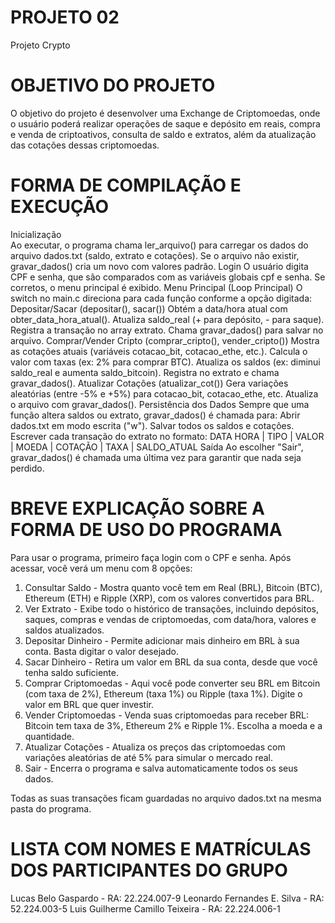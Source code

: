 # PROJETO 02
Projeto Crypto
 
# OBJETIVO DO PROJETO
O objetivo do projeto é desenvolver uma Exchange de Criptomoedas, onde o usuário poderá realizar operações de saque e depósito em reais, compra e venda de criptoativos, consulta de saldo e extratos, além da atualização das cotações dessas criptomoedas.

# FORMA DE COMPILAÇÃO E EXECUÇÃO
Inicialização   
    Ao executar, o programa chama ler_arquivo() para carregar os dados do arquivo dados.txt (saldo, extrato e cotações).
    Se o arquivo não existir, gravar_dados() cria um novo com valores padrão.
Login
    O usuário digita CPF e senha, que são comparados com as variáveis globais cpf e senha.
    Se corretos, o menu principal é exibido.
Menu Principal (Loop Principal)
    O switch no main.c direciona para cada função conforme a opção digitada:
    Depositar/Sacar (depositar(), sacar())
        Obtém a data/hora atual com obter_data_hora_atual().
        Atualiza saldo_real (+ para depósito, - para saque).
        Registra a transação no array extrato.
        Chama gravar_dados() para salvar no arquivo.
    Comprar/Vender Cripto (comprar_cripto(), vender_cripto())
        Mostra as cotações atuais (variáveis cotacao_bit, cotacao_ethe, etc.).
        Calcula o valor com taxas (ex: 2% para comprar BTC).
        Atualiza os saldos (ex: diminui saldo_real e aumenta saldo_bitcoin).
        Registra no extrato e chama gravar_dados().
    Atualizar Cotações (atualizar_cot())
        Gera variações aleatórias (entre -5% e +5%) para cotacao_bit, cotacao_ethe, etc.
        Atualiza o arquivo com gravar_dados().
Persistência dos Dados
    Sempre que uma função altera saldos ou extrato, gravar_dados() é chamada para:
        Abrir dados.txt em modo escrita ("w").
        Salvar todos os saldos e cotações.
        Escrever cada transação do extrato no formato:
            DATA HORA | TIPO | VALOR | MOEDA | COTAÇÃO | TAXA | SALDO_ATUAL
Saída
    Ao escolher "Sair", gravar_dados() é chamada uma última vez para garantir que nada seja perdido.

# BREVE EXPLICAÇÃO SOBRE A FORMA DE USO DO PROGRAMA
Para usar o programa, primeiro faça login com o CPF e senha. Após acessar, você verá um menu com 8 opções:

1. Consultar Saldo - Mostra quanto você tem em Real (BRL), Bitcoin (BTC), Ethereum (ETH) e Ripple (XRP), com os valores convertidos para BRL.
2. Ver Extrato - Exibe todo o histórico de transações, incluindo depósitos, saques, compras e vendas de criptomoedas, com data/hora, valores e saldos atualizados.
3. Depositar Dinheiro - Permite adicionar mais dinheiro em BRL à sua conta. Basta digitar o valor desejado.
4. Sacar Dinheiro - Retira um valor em BRL da sua conta, desde que você tenha saldo suficiente.
5. Comprar Criptomoedas - Aqui você pode converter seu BRL em Bitcoin (com taxa de 2%), Ethereum (taxa 1%) ou Ripple (taxa 1%). Digite o valor em BRL que quer investir.
6. Vender Criptomoedas - Venda suas criptomoedas para receber BRL: Bitcoin tem taxa de 3%, Ethereum 2% e Ripple 1%. Escolha a moeda e a quantidade.
7. Atualizar Cotações - Atualiza os preços das criptomoedas com variações aleatórias de até 5% para simular o mercado real.
0. Sair - Encerra o programa e salva automaticamente todos os seus dados.

Todas as suas transações ficam guardadas no arquivo dados.txt na mesma pasta do programa.

# LISTA COM NOMES E MATRÍCULAS DOS PARTICIPANTES DO GRUPO
Lucas Belo Gaspardo - RA: 22.224.007-9
Leonardo Fernandes E. Silva - RA: 52.224.003-5
Luis Guilherme Camillo Teixeira - RA: 22.224.006-1
